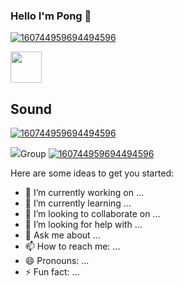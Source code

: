 ### Hello I'm Pong 👋

[![160744959694494596]( https://i.ibb.co/HXHSXnc/Kapong-Mini.png )](https://github.com/Kapongz?tab=repositories)

<!--  <img src="https://i.ibb.co/HXHSXnc/Kapong-Mini.png" alt="Kapong-Mini" border="0" /> -->

<!-- <img src="https://img.shields.io/badge/Spotify-1ED760?&style=for-the-badge&logo=spotify&logoColor=white" /> -->
<img src="https://github.githubassets.com/images/icons/emoji/unicode/1f3b6.png" width="50px" height="50px" /><h2>Sound</h2>
[![160744959694494596](https://img.shields.io/badge/Spotify-1ED760?&style=for-the-badge&logo=spotify&logoColor=white)](https://open.spotify.com/track/5elW2CKSoqjYoJ32AGDxf1?si=a4fe6c2ff26948e7)

<img src="https://github.githubassets.com/images/icons/emoji/unicode/1f91c.png" />Group
[![160744959694494596](https://img.shields.io/badge/Discord-5865F2?style=for-the-badge&logo=discord&logoColor=white)](https://discord.gg/F4fXj3E5)

Here are some ideas to get you started:

- 🔭 I’m currently working on ...
- 🌱 I’m currently learning ...
- 👯 I’m looking to collaborate on ...
- 🤔 I’m looking for help with ...
- 💬 Ask me about ...
- 📫 How to reach me: ...
- 😄 Pronouns: ...
- ⚡ Fun fact: ...

